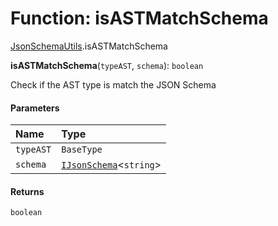 # Function: isASTMatchSchema

[JsonSchemaUtils](/auto-docs/form-antd-materials/modules/JsonSchemaUtils.md).isASTMatchSchema

**isASTMatchSchema**(`typeAST`, `schema`): `boolean`

Check if the AST type is match the JSON Schema

#### Parameters

| Name | Type |
| :------ | :------ |
| `typeAST` | `BaseType` |
| `schema` | [`IJsonSchema`](/auto-docs/form-antd-materials/interfaces/IJsonSchema.md)<`string`> | [`IJsonSchema`](/auto-docs/form-antd-materials/interfaces/IJsonSchema.md)<`string`>\[] |

#### Returns

`boolean`
